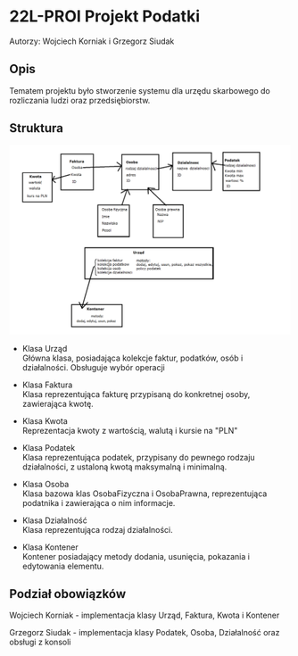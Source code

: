 # 22L-PROI Projekt Podatki
 Autorzy: Wojciech Korniak i Grzegorz Siudak 
 ## Opis
Tematem projektu było stworzenie systemu dla urzędu skarbowego do rozliczania ludzi oraz przedsiębiorstw.
## Struktura
![schemat](schemat.png)

 - Klasa Urząd  
 Główna klasa, posiadająca kolekcje faktur, podatków, osób i działalności. Obsługuje wybór operacji
 
 - Klasa Faktura  
 Klasa reprezentująca fakturę przypisaną do konkretnej osoby, zawierająca kwotę. 
 
 - Klasa Kwota  
 Reprezentacja kwoty z wartością, walutą i kursie na "PLN"
 
 - Klasa Podatek  
Klasa reprezentująca podatek, przypisany do pewnego rodzaju działalności, z ustaloną kwotą maksymalną i minimalną.
 
 - Klasa Osoba  
 Klasa bazowa klas OsobaFizyczna i OsobaPrawna, reprezentująca podatnika i zawierająca o nim informacje.
 
 - Klasa Działalność  
 Klasa reprezentująca rodzaj działalności.
 
 - Klasa Kontener  
 Kontener posiadający metody dodania, usunięcia, pokazania i edytowania elementu.
 

## Podział obowiązków
Wojciech Korniak - implementacja klasy Urząd, Faktura, Kwota i Kontener

Grzegorz Siudak - implementacja klasy Podatek, Osoba, Działalność oraz obsługi z konsoli
